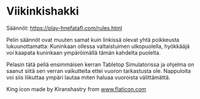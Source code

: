 # Viikinkishakki

Säännöt: https://play-hnefatafl.com/rules.html

Pelin säännöt ovat muuten samat kuin linkissä olevat yhtä poikkeusta lukuunottamatta: Kuninkaan ollessa valtaistuimen ulkopuolella,
hyökkääjä voi kaapata kuninkaan ympäröimällä tämän kahdelta puolelta.

Pelasin tätä peliä ensimmäisen kerran Tabletop Simulatorissa ja ohjelma on saanut siitä sen verran vaikutteita ettei vuoron tarkastusta ole. Nappuloita voi siis
liikuttaa ympäri lautaa miten haluaa vuoroista välittämättä.

King icon made by Kiranshastry from www.flaticon.com